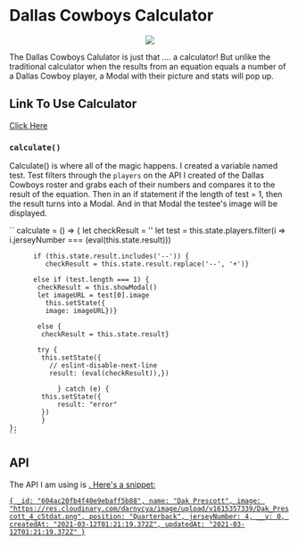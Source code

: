 # Dallas Cowboys Calculator

<p align="center">
  <img src="https://media.giphy.com/media/8L3269aXaTI8r7YxjJ/giphy.gif"></img></p>
  
The Dallas Cowboys Calulator is just that .... a calculator! But unlike the traditional calculator when the results from an equation equals a number of a Dallas Cowboy player, a Modal with their picture and stats will pop up. 

## Link To Use Calculator

<a href="https://dallas-cowboy-calculator.netlify.app">Click Here</a>


### `calculate()`

Calculate() is where all of the magic happens. I created a variable named test. Test filters through the `players` on the API I created of the Dallas Cowboys roster and grabs each of their numbers and compares it to the result of the equation. Then in an if statement if the length of test = 1, then the result turns into a Modal. And in that Modal the testee's image will be displayed. 

``
calculate = () => {
  let checkResult = ''
  let test = this.state.players.filter(i => i.jerseyNumber === 
      (eval(this.state.result)))
      
          if (this.state.result.includes('--')) {
             checkResult = this.state.result.replace('--', '+')}
    
          else if (test.length === 1) {
           checkResult = this.showModal() 
           let imageURL = test[0].image
             this.setState({
             image: imageURL})}
     
           else {
            checkResult = this.state.result}

           try {
            this.setState({
              // eslint-disable-next-line
              result: (eval(checkResult)),})
         
                } catch (e) {
            this.setState({
                result: "error"
            })
            }
    };
    ``


## API

The API I am using is <a href="https://dallas-api.herokuapp.com/">. Here's a snippet:

``{
_id: "604ac20fb4f40e9ebaff5b88",
name: "Dak Prescott",
image: "https://res.cloudinary.com/darnycya/image/upload/v1615357339/Dak_Prescott_4_c5tdat.png",
position: "Quarterback",
jerseyNumber: 4,
__v: 0,
createdAt: "2021-03-12T01:21:19.372Z",
updatedAt: "2021-03-12T01:21:19.372Z"
}``